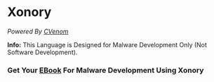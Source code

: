 # Xonory
<p><em>Powered By <a href="https://github.com/Mahmoud7Osman/CVenom">CVenom</a></em></p>
<strong>Info:</strong> This Language is Designed for Malware Development Only (Not Software Development).
<h3>Get Your <a href="">EBook</a> For Malware Development Using Xonory</h3>
